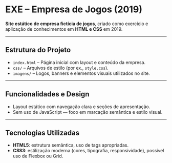 # EXE – Empresa de Jogos (2019)

**Site estático de empresa fictícia de jogos**, criado como exercício e aplicação de conhecimentos em **HTML e CSS** em 2019.

---

##  Estrutura do Projeto
- `index.html` – Página inicial com layout e conteúdo da empresa.
- `css/` – Arquivos de estilo (por ex., `style.css`).
- `imagens/` – Logos, banners e elementos visuais utilizados no site.

---

##  Funcionalidades e Design
- Layout estático com navegação clara e seções de apresentação.
- Sem uso de JavaScript — foco em marcação semântica e estilo visual.

---

##  Tecnologias Utilizadas
- **HTML5**: estrutura semântica, uso de tags apropriadas.
- **CSS3**: estilização moderna (cores, tipografia, responsividade), possível uso de Flexbox ou Grid.
